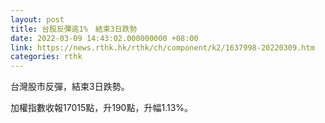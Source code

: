 ```yaml
---
layout: post
title: 台股反彈逾1%　結束3日跌勢
date: 2022-03-09 14:43:02.000000000 +08:00
link: https://news.rthk.hk/rthk/ch/component/k2/1637998-20220309.htm
categories: rthk
---
```


台灣股市反彈，結束3日跌勢。

加權指數收報17015點，升190點，升幅1.13%。

